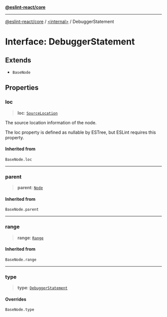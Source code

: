 [**@eslint-react/core**](../../README.md)

***

[@eslint-react/core](../../README.md) / [\<internal\>](../README.md) / DebuggerStatement

# Interface: DebuggerStatement

## Extends

- `BaseNode`

## Properties

### loc

> **loc**: [`SourceLocation`](SourceLocation.md)

The source location information of the node.

The loc property is defined as nullable by ESTree, but ESLint requires this property.

#### Inherited from

`BaseNode.loc`

***

### parent

> **parent**: [`Node`](../type-aliases/Node.md)

#### Inherited from

`BaseNode.parent`

***

### range

> **range**: [`Range`](../type-aliases/Range.md)

#### Inherited from

`BaseNode.range`

***

### type

> **type**: [`DebuggerStatement`](../README.md#debuggerstatement)

#### Overrides

`BaseNode.type`
